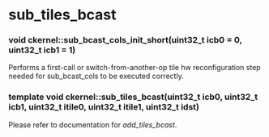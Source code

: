 # sub_tiles_bcast

### void ckernel::sub_bcast_cols_init_short(uint32_t icb0 = 0, uint32_t icb1 = 1)

Performs a first-call or switch-from-another-op tile hw reconfiguration step needed for sub_bcast_cols to be executed correctly. 

### template<BroadcastType tBcastDim> void ckernel::sub_tiles_bcast(uint32_t icb0, uint32_t icb1, uint32_t itile0, uint32_t itile1, uint32_t idst)

Please refer to documentation for *add_tiles_bcast*.
